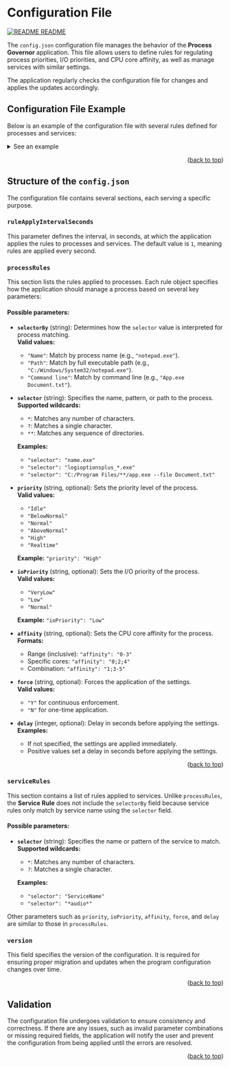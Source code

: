 <a id="document-top"></a>

# Configuration File

[![README](icons/readme.png) README](README.md#documentation)

The `config.json` configuration file manages the behavior of the **Process Governor** application. This file allows
users to define rules for regulating process priorities, I/O priorities, and CPU core affinity, as well as manage
services with similar settings.

The application regularly checks the configuration file for changes and applies the updates accordingly.

## Configuration File Example

Below is an example of the configuration file with several rules defined for processes and services:

<details>
    <summary>See an example</summary>

```json
{
  "ruleApplyIntervalSeconds": 1,
  "processRules": [
    {
      "selectorBy": "Name",
      "selector": "aida_bench64.dll",
      "force": "N"
    },
    {
      "selectorBy": "Name",
      "selector": "bg3*.exe",
      "affinity": "0-15",
      "force": "N",
      "delay": "30"
    },
    {
      "selectorBy": "Name",
      "selector": "logioptionsplus_*.exe",
      "priority": "Idle",
      "ioPriority": "Low",
      "affinity": "0-15",
      "force": "N"
    },
    {
      "selectorBy": "Name",
      "selector": "discord.exe",
      "priority": "Normal",
      "affinity": "0-15",
      "force": "Y"
    },
    {
      "selectorBy": "Name",
      "selector": "audiodg.exe",
      "priority": "Realtime",
      "affinity": "16-23",
      "force": "N"
    },
    {
      "selectorBy": "Name",
      "selector": "*",
      "affinity": "0-15",
      "force": "N"
    }
  ],
  "serviceRules": [
    {
      "priority": "Realtime",
      "selector": "*audio*",
      "force": "N"
    }
  ],
  "version": 3
}
```

</details>

<p align="right">(<a href="#document-top">back to top</a>)</p>

## Structure of the `config.json`

The configuration file contains several sections, each serving a specific purpose.

### `ruleApplyIntervalSeconds`

This parameter defines the interval, in seconds, at which the application applies the rules to processes and services.
The default value is `1`, meaning rules are applied every second.

### `processRules`

This section lists the rules applied to processes. Each rule object specifies how the application should manage a
process based on several key parameters:

#### Possible parameters:

- **`selectorBy`** (string): Determines how the `selector` value is interpreted for process matching.  
  **Valid values:**
    - `"Name"`: Match by process name (e.g., `"notepad.exe"`).
    - `"Path"`: Match by full executable path (e.g., `"C:/Windows/System32/notepad.exe"`).
    - `"Command line"`: Match by command line (e.g., `"App.exe Document.txt"`).


- **`selector`** (string): Specifies the name, pattern, or path to the process.
  **Supported wildcards:**
    - `*`: Matches any number of characters.
    - `?`: Matches a single character.
    - `**`: Matches any sequence of directories.

  **Examples:**
    - `"selector": "name.exe"`
    - `"selector": "logioptionsplus_*.exe"`
    - `"selector": "C:/Program Files/**/app.exe --file Document.txt"`


- **`priority`** (string, optional): Sets the priority level of the process.  
  **Valid values:**
    - `"Idle"`
    - `"BelowNormal"`
    - `"Normal"`
    - `"AboveNormal"`
    - `"High"`
    - `"Realtime"`

  **Example:** `"priority": "High"`


- **`ioPriority`** (string, optional): Sets the I/O priority of the process.  
  **Valid values:**
    - `"VeryLow"`
    - `"Low"`
    - `"Normal"`

  **Example:** `"ioPriority": "Low"`


- **`affinity`** (string, optional): Sets the CPU core affinity for the process.  
  **Formats:**
    - Range (inclusive): `"affinity": "0-3"`
    - Specific cores: `"affinity": "0;2;4"`
    - Combination: `"affinity": "1;3-5"`


- **`force`** (string, optional): Forces the application of the settings.  
  **Valid values:**
    - `"Y"` for continuous enforcement.
    - `"N"` for one-time application.


- **`delay`** (integer, optional): Delay in seconds before applying the settings.  
  **Examples:**
    - If not specified, the settings are applied immediately.
    - Positive values set a delay in seconds before applying the settings.

<p align="right">(<a href="#document-top">back to top</a>)</p>

### `serviceRules`

This section contains a list of rules applied to services. Unlike `processRules`, the **Service Rule** does not include
the `selectorBy` field because service rules only match by service name using the `selector` field.

#### Possible parameters:

- **`selector`** (string): Specifies the name or pattern of the service to match.  
  **Supported wildcards:**
    - `*`: Matches any number of characters.
    - `?`: Matches a single character.

  **Examples:**
    - `"selector": "ServiceName"`
    - `"selector": "*audio*"`

Other parameters such as `priority`, `ioPriority`, `affinity`, `force`, and `delay` are similar to those
in `processRules`.

### `version`

This field specifies the version of the configuration. It is required for ensuring proper migration and updates when the
program configuration changes over time.

<p align="right">(<a href="#document-top">back to top</a>)</p>

## Validation

The configuration file undergoes validation to ensure consistency and correctness. If there are any issues, such as
invalid parameter combinations or missing required fields, the application will notify the user and prevent the
configuration from being applied until the errors are resolved.

<p align="right">(<a href="#document-top">back to top</a>)</p>